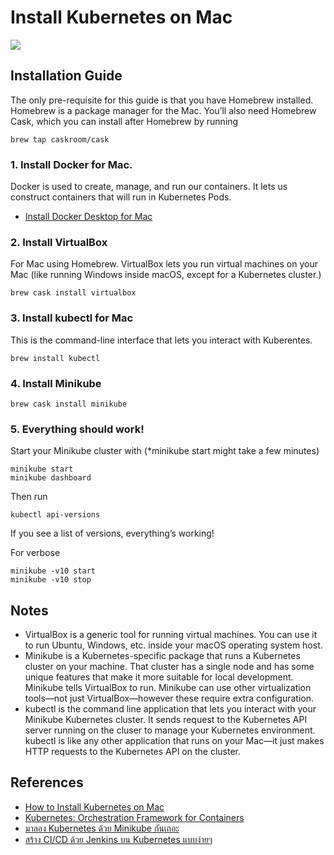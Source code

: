 # Install Kubernetes on Mac

![](https://2.bp.blogspot.com/-BOa91Nbp9FU/WyuhO_0k1sI/AAAAAAAARIA/wn8-wBidYAIdI1Y6kT3PAczsKRu2gjllACLcBGAs/s1600/kubectlToMangerClusterInsideMinikubeVM.PNG)

## Installation Guide
The only pre-requisite for this guide is that you have Homebrew installed. Homebrew is a package manager for the Mac. You’ll also need Homebrew Cask, which you can install after Homebrew by running 

```
brew tap caskroom/cask
```

### 1. Install Docker for Mac.
Docker is used to create, manage, and run our containers. It lets us construct containers that will run in Kubernetes Pods.

- [Install Docker Desktop for Mac](https://docs.docker.com/docker-for-mac/install/)

### 2. Install VirtualBox
For Mac using Homebrew. VirtualBox lets you run virtual machines on your Mac (like running Windows inside macOS, except for a Kubernetes cluster.)

```
brew cask install virtualbox
```

### 3. Install kubectl for Mac
This is the command-line interface that lets you interact with Kuberentes.

```
brew install kubectl
```

### 4. Install Minikube

```
brew cask install minikube
```

### 5. Everything should work!
Start your Minikube cluster with (*minikube start might take a few minutes)

```
minikube start
minikube dashboard
```

Then run

```
kubectl api-versions
```

If you see a list of versions, everything’s working!

For verbose

```
minikube -v10 start
minikube -v10 stop
```

## Notes
- VirtualBox is a generic tool for running virtual machines. You can use it to run Ubuntu, Windows, etc. inside your macOS operating system host.
- Minikube is a Kubernetes-specific package that runs a Kubernetes cluster on your machine. That cluster has a single node and has some unique features that make it more suitable for local development. Minikube tells VirtualBox to run. Minikube can use other virtualization tools—not just VirtualBox—however these require extra configuration.
- kubectl is the command line application that lets you interact with your Minikube Kubernetes cluster. It sends request to the Kubernetes API server running on the cluser to manage your Kubernetes environment. kubectl is like any other application that runs on your Mac—it just makes HTTP requests to the Kubernetes API on the cluster.

## References
- [How to Install Kubernetes on Mac](https://matthewpalmer.net/kubernetes-app-developer/articles/guide-install-kubernetes-mac.html)
- [Kubernetes: Orchestration Framework for Containers](https://www.middlewareandme.tech/2018/02/kubernetes-orchestration-framework-for_24.html)
- [มาลอง Kubernetes ด้วย Minikube กันเถอะ](https://medium.com/@phayao/%E0%B8%A1%E0%B8%B2%E0%B8%A5%E0%B8%AD%E0%B8%87-kubernetes-%E0%B8%94%E0%B9%89%E0%B8%A7%E0%B8%A2-minikube-%E0%B8%81%E0%B8%B1%E0%B8%99%E0%B9%80%E0%B8%96%E0%B8%AD%E0%B8%B0-b8a7bd1a6b59)
- [สร้าง CI/CD ด้วย Jenkins บน Kubernetes แบบง่ายๆ](https://medium.com/@phayao/%E0%B8%AA%E0%B8%A3%E0%B9%89%E0%B8%B2%E0%B8%87-ci-cd-%E0%B8%94%E0%B9%89%E0%B8%A7%E0%B8%A2-jenkins-%E0%B8%9A%E0%B8%99-kubernetes-%E0%B9%81%E0%B8%9A%E0%B8%9A%E0%B8%87%E0%B9%88%E0%B8%B2%E0%B8%A2%E0%B9%86-fd4a1a496c46)